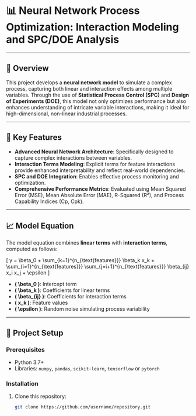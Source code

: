 # 📊 Neural Network Process Optimization: Interaction Modeling and SPC/DOE Analysis

---

## 📝 Overview

This project develops a **neural network model** to simulate a complex process, capturing both linear and interaction effects among multiple variables. Through the use of **Statistical Process Control (SPC)** and **Design of Experiments (DOE)**, this model not only optimizes performance but also enhances understanding of intricate variable interactions, making it ideal for high-dimensional, non-linear industrial processes.

---

## 🎯 Key Features

- **Advanced Neural Network Architecture**: Specifically designed to capture complex interactions between variables.
- **Interaction Terms Modeling**: Explicit terms for feature interactions provide enhanced interpretability and reflect real-world dependencies.
- **SPC and DOE Integration**: Enables effective process monitoring and optimization.
- **Comprehensive Performance Metrics**: Evaluated using Mean Squared Error (MSE), Mean Absolute Error (MAE), R-Squared (R²), and Process Capability Indices (Cp, Cpk).

---

## 📈 Model Equation

The model equation combines **linear terms** with **interaction terms**, computed as follows:

\[ y = \beta_0 + \sum_{k=1}^{n_{\text{features}}} \beta_k x_k + \sum_{i=1}^{n_{\text{features}}} \sum_{j=i+1}^{n_{\text{features}}} \beta_{ij} x_i x_j + \epsilon \]

- **\( \beta_0 \)**: Intercept term
- **\( \beta_k \)**: Coefficients for linear terms
- **\( \beta_{ij} \)**: Coefficients for interaction terms
- **\( x_k \)**: Feature values
- **\( \epsilon \)**: Random noise simulating process variability

---

## 🔧 Project Setup

### Prerequisites
- Python 3.7+
- Libraries: `numpy`, `pandas`, `scikit-learn`, `tensorflow` or `pytorch`

### Installation

1. Clone this repository:
   ```bash
   git clone https://github.com/username/repository.git
